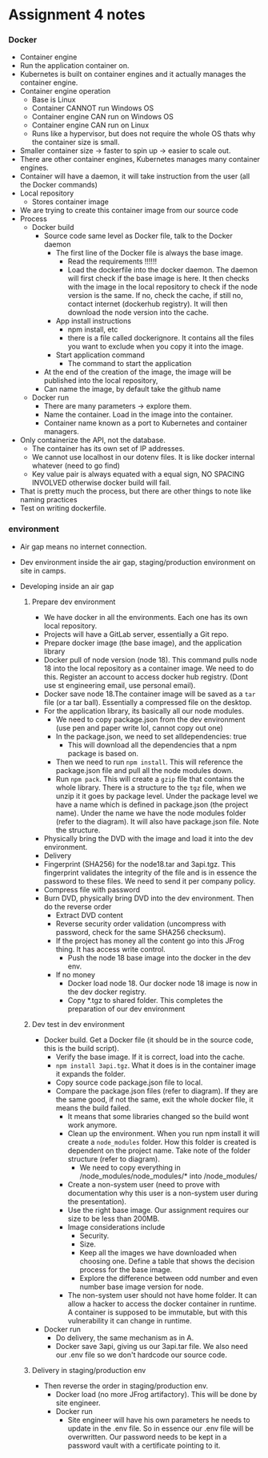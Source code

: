# Assignment 4 notes

### Docker

- Container engine
- Run the application container on.
- Kubernetes is built on container engines and it actually manages the container engine.
- Container engine operation
  - Base is Linux
  - Container CANNOT run Windows OS
  - Container engine CAN run on Windows OS
  - Container engine CAN run on Linux
  - Runs like a hypervisor, but does not require the whole OS thats why the container size is small.
- Smaller container size -> faster to spin up -> easier to scale out.
- There are other container engines, Kubernetes manages many container engines.
- Container will have a daemon, it will take instruction from the user (all the Docker commands)
- Local repository
  - Stores container image
- We are trying to create this container image from our source code
- Process
  - Docker build
    - Source code same level as Docker file, talk to the Docker daemon
      - The first line of the Docker file is always the base image.
        - Read the requirements !!!!!!
        - Load the dockerfile into the docker daemon. The daemon will first check if the base image is here. It then checks with the image in the local repository to check if the node version is the same. If no, check the cache, if still no, contact internet (dockerhub registry). It will then download the node version into the cache.
      - App install instructions
        - npm install, etc
        - there is a file called dockerignore. It contains all the files you want to exclude when you copy it into the image.
      - Start application command
        - The command to start the application
    - At the end of the creation of the image, the image will be published into the local repository,
    - Can name the image, by default take the github name
  - Docker run
    - There are many parameters -> explore them.
    - Name the container. Load in the image into the container.
    - Container name known as a port to Kubernetes and container managers.
- Only containerize the API, not the database.
  - The container has its own set of IP addresses.
  - We cannot use localhost in our dotenv files. It is like docker internal whatever (need to go find)
  - Key value pair is always equated with a equal sign, NO SPACING INVOLVED otherwise docker build will fail.
- That is pretty much the process, but there are other things to note like naming practices
- Test on writing dockerfile.

### environment

- Air gap means no internet connection.
- Dev environment inside the air gap, staging/production environment on site in camps.
- Developing inside an air gap

  1. Prepare dev environment
     - We have docker in all the environments. Each one has its own local repository.
     - Projects will have a GitLab server, essentially a Git repo.
     - Prepare docker image (the base image), and the application library
     - Docker pull of node version (node 18). This command pulls node 18 into the local repository as a container image. We need to do this. Register an account to access docker hub registry. (Dont use st engineering email, use personal email).
     - Docker save node 18.The container image will be saved as a `tar` file (or a tar ball). Essentially a compressed file on the desktop.
     - For the application library, its basically all our node modules.
       - We need to copy package.json from the dev environment (use pen and paper write lol, cannot copy out one)
       - In the package.json, we need to set alldependencies: true
         - This will download all the dependencies that a npm package is based on.
       - Then we need to run `npm install`. This will reference the package.json file and pull all the node modules down.
       - Run `npm pack`. This will create a `gzip` file that contains the whole library. There is a structure to the `tgz` file, when we unzip it it goes by package level. Under the package level we have a name which is defined in package.json (the project name). Under the name we have the node modules folder (refer to the diagram). It will also have package.json file. Note the structure.
     - Physically bring the DVD with the image and load it into the dev environment.
     - Delivery
     - Fingerprint (SHA256) for the node18.tar and 3api.tgz. This fingerprint validates the integrity of the file and is in essence the password to these files. We need to send it per company policy.
     - Compress file with password
     - Burn DVD, physically bring DVD into the dev environment. Then do the reverse order
       - Extract DVD content
       - Reverse security order validation (uncompress with password, check for the same SHA256 checksum).
       - If the project has money all the content go into this JFrog thing. It has access write control.
         - Push the node 18 base image into the docker in the dev env.
       - If no money
         - Docker load node 18. Our docker node 18 image is now in the dev docker registry.
         - Copy \*.tgz to shared folder. This completes the preparation of our dev environment
  1. Dev test in dev environment

     - Docker build. Get a Docker file (it should be in the source code, this is the build script).
       - Verify the base image. If it is correct, load into the cache.
       - `npm install 3api.tgz`. What it does is in the container image it expands the folder.
       - Copy source code package.json file to local.
       - Compare the package.json files (refer to diagram). If they are the same good, if not the same, exit the whole docker file, it means the build failed.
         - It means that some libraries changed so the build wont work anymore.
         - Clean up the environment. When you run npm install it will create a `node_modules` folder. How this folder is created is dependent on the project name. Take note of the folder structure (refer to diagram).
           - We need to copy everything in /node_modules/node_modules/\* into /node_modules/
         - Create a non-system user (need to prove with documentation why this user is a non-system user during the presentation).
         - Use the right base image. Our assignment requires our size to be less than 200MB.
         - Image considerations include
           - Security.
           - Size.
           - Keep all the images we have downloaded when choosing one. Define a table that shows the decision process for the base image.
           - Explore the difference between odd number and even number base image version for node.
         - The non-system user should not have home folder. It can allow a hacker to access the docker container in runtime. A container is supposed to be immutable, but with this vulnerability it can change in runtime.
     - Docker run
       - Do delivery, the same mechanism as in A.
       - Docker save 3api, giving us our 3api.tar file. We also need our .env file so we don't hardcode our source code.

  1. Delivery in staging/production env
     - Then reverse the order in staging/production env.
       - Docker load (no more JFrog artifactory). This will be done by site engineer.
       - Docker run
         - Site engineer will have his own parameters he needs to update in the .env file. So in essence our .env file will be overwritten. Our password needs to be kept in a password vault with a certificate pointing to it.
